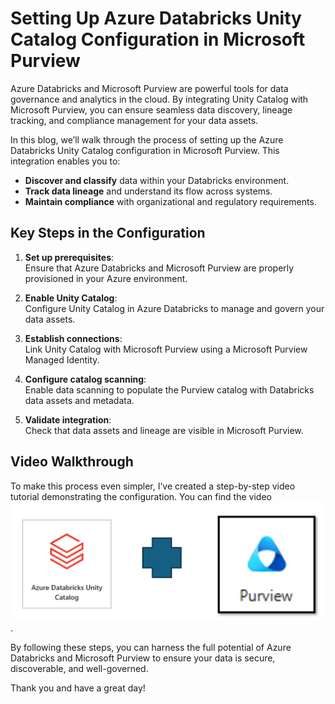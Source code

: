 # Setting Up Azure Databricks Unity Catalog Configuration in Microsoft Purview

Azure Databricks and Microsoft Purview are powerful tools for data governance and analytics in the cloud. By integrating Unity Catalog with Microsoft Purview, you can ensure seamless data discovery, lineage tracking, and compliance management for your data assets.

In this blog, we’ll walk through the process of setting up the Azure Databricks Unity Catalog configuration in Microsoft Purview. This integration enables you to:

- **Discover and classify** data within your Databricks environment.
- **Track data lineage** and understand its flow across systems.
- **Maintain compliance** with organizational and regulatory requirements.

## Key Steps in the Configuration

1. **Set up prerequisites**:  
   Ensure that Azure Databricks and Microsoft Purview are properly provisioned in your Azure environment.

2. **Enable Unity Catalog**:  
   Configure Unity Catalog in Azure Databricks to manage and govern your data assets.

3. **Establish connections**:  
   Link Unity Catalog with Microsoft Purview using a Microsoft Purview Managed Identity.

4. **Configure catalog scanning**:  
   Enable data scanning to populate the Purview catalog with Databricks data assets and metadata.

5. **Validate integration**:  
   Check that data assets and lineage are visible in Microsoft Purview.

## Video Walkthrough  

To make this process even simpler, I’ve created a step-by-step video tutorial demonstrating the configuration. You can find the video [![Watch the video](./images/purviewuc.png)](https://github.com/rawat-sudhir/Purview_ADB_UnityCatalog/blob/main/video/ADBUCinMicrosoftPurview.mp4).

By following these steps, you can harness the full potential of Azure Databricks and Microsoft Purview to ensure your data is secure, discoverable, and well-governed.

Thank you and have a great day!
